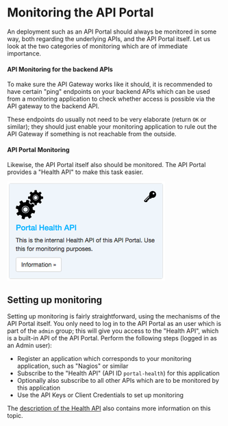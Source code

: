 # Monitoring the API Portal

An deployment such as an API Portal should always be monitored in some way, both regarding the underlying APIs, and the API Portal itself. Let us look at the two categories of monitoring which are of immediate importance.

#### API Monitoring for the backend APIs

To make sure the API Gateway works like it should, it is recommended to have certain "ping" endpoints on your backend APIs which can be used from a monitoring application to check whether access is possible via the API gateway to the backend API.

These endpoints do usually not need to be very elaborate (return `OK` or similar); they should just enable your monitoring application to rule out the API Gateway if something is not reachable from the outside.

#### API Portal Monitoring

Likewise, the API Portal itself also should be monitored. The API Portal provides a "Health API" to make this task easier.

![Health API](images/health-api.png)

## Setting up monitoring

Setting up monitoring is fairly straightforward, using the mechanisms of the API Portal itself. You only need to log in to the API Portal as an user which is part of the `admin` group; this will give you access to the "Health API", which is a built-in API of the API Portal. Perform the following steps (logged in as an Admin user):

* Register an application which corresponds to your monitoring application, such as "Nagios" or similar
* Subscribe to the "Health API" (API ID `portal-health`) for this application
* Optionally also subscribe to all other APIs which are to be monitored by this application
* Use the API Keys or Client Credentials to set up monitoring

The [description of the Health API](../portal-api/routes/internal_apis/portal-health/desc.md) also contains more information on this topic.